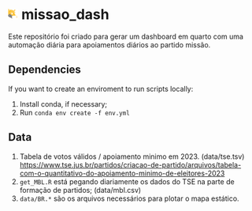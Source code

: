 # <img src="fig/onca.svg" alt="drawing" width="20"/> missao_dash 

Este repositório foi criado para gerar um dashboard em quarto com uma automação diária para apoiamentos diários ao partido missão.

## Dependencies

If you want to create an enviroment to run scripts locally:

1) Install conda, if necessary;
2) Run `conda env create -f env.yml`

## Data

1) Tabela de votos válidos / apoiamento minimo em 2023. (data/tse.tsv)
https://www.tse.jus.br/partidos/criacao-de-partido/arquivos/tabela-com-o-quantitativo-do-apoiamento-minimo-de-eleitores-2023
2) `get_MBL.R` está pegando diariamente os dados do TSE na parte de formação de partidos; (data/mbl.csv)
3) `data/BR.*` são os arquivos necessários para plotar o mapa estático.